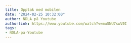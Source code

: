 ```yaml
---
title: Opptak med mobilen
date: "2024-02-25 10:32:00"
author: NDLA på Youtube
authorlink: https://www.youtube.com/watch?v=muSNU7swV0I
tags:
- NDLA-pa-Youtube
---
```


